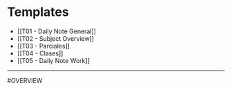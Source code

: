 # Templates
- [[T01 - Daily Note General]]
- [[T02 - Subject Overview]]
- [[T03 - Parciales]]
- [[T04 - Clases]]
- [[T05 - Daily Note Work]]
---
#OVERVIEW